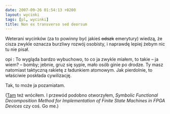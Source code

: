 ```yaml
---
date: 2007-09-26 01:54:13 +0200
layout: wycinki
tags: [pl, wycinki]
title: Non ex transverso sed deorsum
---
```


Weterani wycinków (za to powinny być jakieś <del>odszk</del> emerytury) wiedzą, że cisza zwykle oznacza burzliwy rozwój osobisty, i naprawdę lepiej żebym nic tu nie pisał.

opi
: To wygląda bardzo wybuchowo, to co ja zwykle miałem, to takie – ja wiem? – bomby; jebnie, gruz się sypie, mało osób ginie po drodze. Ty masz natomiast taktyczną rakietę z ładunkiem atomowym. Jak pierdolnie, to właściwie poskłada cywilizację.

Tak, to może ja pozamiatam.

([Tam](/1-125 'śmierć megapiksela') też wróciłem. I przewód podobno otworzyłem, <cite>Symbolic Functional Decomposition Method for Implementation of Finite State Machines in FPGA Devices</cite> czy coś. Go me.)
